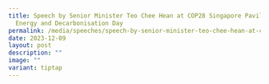 ```yaml
---
title: Speech by Senior Minister Teo Chee Hean at COP28 Singapore Pavilion
  Energy and Decarbonisation Day
permalink: /media/speeches/speech-by-senior-minister-teo-chee-hean-at-cop28-singapore-pavilion-5dec2023/
date: 2023-12-09
layout: post
description: ""
image: ""
variant: tiptap
---
```

